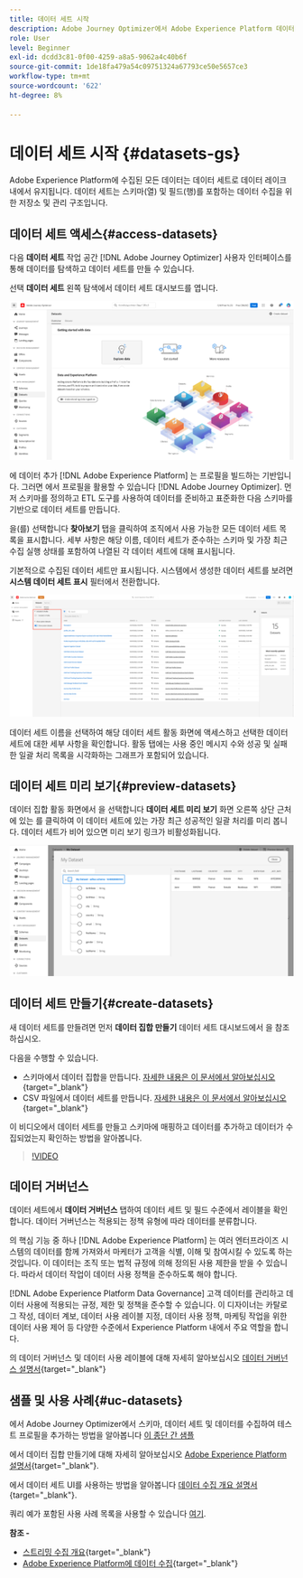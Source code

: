 ```yaml
---
title: 데이터 세트 시작
description: Adobe Journey Optimizer에서 Adobe Experience Platform 데이터 세트를 사용하는 방법을 알아봅니다
role: User
level: Beginner
exl-id: dcdd3c81-0f00-4259-a8a5-9062a4c40b6f
source-git-commit: 1de18fa479a54c09751324a67793ce50e5657ce3
workflow-type: tm+mt
source-wordcount: '622'
ht-degree: 8%

---
```


# 데이터 세트 시작 {#datasets-gs}

Adobe Experience Platform에 수집된 모든 데이터는 데이터 세트로 데이터 레이크 내에서 유지됩니다. 데이터 세트는 스키마(열) 및 필드(행)를 포함하는 데이터 수집을 위한 저장소 및 관리 구조입니다. 

## 데이터 세트 액세스{#access-datasets}

다음 **데이터 세트** 작업 공간 [!DNL Adobe Journey Optimizer] 사용자 인터페이스를 통해 데이터를 탐색하고 데이터 세트를 만들 수 있습니다.

선택 **데이터 세트** 왼쪽 탐색에서 데이터 세트 대시보드를 엽니다.

![](assets/datasets-home.png)

에 데이터 추가 [!DNL Adobe Experience Platform] 는 프로필을 빌드하는 기반입니다. 그러면 에서 프로필을 활용할 수 있습니다 [!DNL Adobe Journey Optimizer]. 먼저 스키마를 정의하고 ETL 도구를 사용하여 데이터를 준비하고 표준화한 다음 스키마를 기반으로 데이터 세트를 만듭니다.

을(를) 선택합니다 **찾아보기** 탭을 클릭하여 조직에서 사용 가능한 모든 데이터 세트 목록을 표시합니다. 세부 사항은 해당 이름, 데이터 세트가 준수하는 스키마 및 가장 최근 수집 실행 상태를 포함하여 나열된 각 데이터 세트에 대해 표시됩니다.

기본적으로 수집된 데이터 세트만 표시됩니다. 시스템에서 생성한 데이터 세트를 보려면 **시스템 데이터 세트 표시** 필터에서 전환합니다.

![](assets/ajo-system-datasets.png)

데이터 세트 이름을 선택하여 해당 데이터 세트 활동 화면에 액세스하고 선택한 데이터 세트에 대한 세부 사항을 확인합니다. 활동 탭에는 사용 중인 메시지 수와 성공 및 실패한 일괄 처리 목록을 시각화하는 그래프가 포함되어 있습니다.

## 데이터 세트 미리 보기{#preview-datasets}

데이터 집합 활동 화면에서 을 선택합니다 **데이터 세트 미리 보기** 화면 오른쪽 상단 근처에 있는 를 클릭하여 이 데이터 세트에 있는 가장 최근 성공적인 일괄 처리를 미리 봅니다. 데이터 세트가 비어 있으면 미리 보기 링크가 비활성화됩니다.

![](assets/dataset-preview.png)


## 데이터 세트 만들기{#create-datasets}

새 데이터 세트를 만들려면 먼저 **데이터 집합 만들기** 데이터 세트 대시보드에서 을 참조하십시오.

다음을 수행할 수 있습니다.

* 스키마에서 데이터 집합을 만듭니다. [자세한 내용은 이 문서에서 알아보십시오](https://experienceleague.adobe.com/docs/experience-platform/catalog/datasets/user-guide.html?lang=en#schema){target=&quot;_blank&quot;}
* CSV 파일에서 데이터 세트를 만듭니다. [자세한 내용은 이 문서에서 알아보십시오](https://experienceleague.adobe.com/docs/experience-platform/ingestion/tutorials/map-a-csv-file.html?lang=ko-KR){target=&quot;_blank&quot;}

이 비디오에서 데이터 세트를 만들고 스키마에 매핑하고 데이터를 추가하고 데이터가 수집되었는지 확인하는 방법을 알아봅니다.

>[!VIDEO](https://video.tv.adobe.com/v/334293?quality=12)

## 데이터 거버넌스

데이터 세트에서 **데이터 거버넌스** 탭하여 데이터 세트 및 필드 수준에서 레이블을 확인합니다. 데이터 거버넌스는 적용되는 정책 유형에 따라 데이터를 분류합니다.

의 핵심 기능 중 하나 [!DNL Adobe Experience Platform] 는 여러 엔터프라이즈 시스템의 데이터를 함께 가져와서 마케터가 고객을 식별, 이해 및 참여시킬 수 있도록 하는 것입니다. 이 데이터는 조직 또는 법적 규정에 의해 정의된 사용 제한을 받을 수 있습니다. 따라서 데이터 작업이 데이터 사용 정책을 준수하도록 해야 합니다.

[!DNL Adobe Experience Platform Data Governance] 고객 데이터를 관리하고 데이터 사용에 적용되는 규정, 제한 및 정책을 준수할 수 있습니다. 이 디자이너는 카탈로그 작성, 데이터 계보, 데이터 사용 레이블 지정, 데이터 사용 정책, 마케팅 작업을 위한 데이터 사용 제어 등 다양한 수준에서 Experience Platform 내에서 주요 역할을 합니다.

의 데이터 거버넌스 및 데이터 사용 레이블에 대해 자세히 알아보십시오 [데이터 거버넌스 설명서](https://experienceleague.adobe.com/docs/experience-platform/data-governance/labels/user-guide.html){target=&quot;_blank&quot;}

## 샘플 및 사용 사례{#uc-datasets}

에서 Adobe Journey Optimizer에서 스키마, 데이터 세트 및 데이터를 수집하여 테스트 프로필을 추가하는 방법을 알아봅니다 [이 종단 간 샘플](../segment/creating-test-profiles.md)

에서 데이터 집합 만들기에 대해 자세히 알아보십시오 [Adobe Experience Platform 설명서](https://experienceleague.adobe.com/docs/experience-platform/catalog/datasets/overview.html){target=&quot;_blank&quot;}.

에서 데이터 세트 UI를 사용하는 방법을 알아봅니다 [데이터 수집 개요 설명서](https://experienceleague.adobe.com/docs/experience-platform/ingestion/home.html?lang=ko){target=&quot;_blank&quot;}.

쿼리 예가 포함된 사용 사례 목록을 사용할 수 있습니다 [여기](../start/datasets-query-examples.md).

**참조 -**

* [스트리밍 수집 개요](https://experienceleague.adobe.com/docs/experience-platform/ingestion/streaming/overview.html?lang=ko){target=&quot;_blank&quot;}
* [Adobe Experience Platform에 데이터 수집](https://experienceleague.adobe.com/docs/experience-platform/ingestion/tutorials/ingest-batch-data.html){target=&quot;_blank&quot;}
